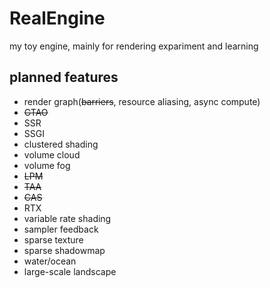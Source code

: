 # RealEngine

my toy engine, mainly for rendering expariment and learning

## planned features

* render graph(~~barriers~~, resource aliasing, async compute)
* ~~GTAO~~
* SSR
* SSGI
* clustered shading
* volume cloud
* volume fog
* ~~LPM~~
* ~~TAA~~
* ~~CAS~~
* RTX
* variable rate shading
* sampler feedback
* sparse texture
* sparse shadowmap
* water/ocean
* large-scale landscape